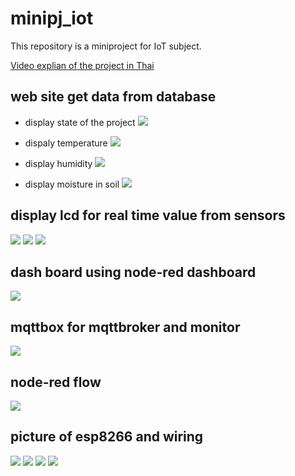 # minipj_iot
This repository is a miniproject for IoT subject.

[Video explian of the project in Thai](https://youtu.be/ysBi2S0aeLs)

## web site get data from database
- display state of the project
![](https://github.com/Rus1999/minipj_iot/blob/main/imgs/state-site.png)

- dispaly temperature
![](https://github.com/Rus1999/minipj_iot/blob/main/imgs/temp-site.png)

- display humidity
![](https://github.com/Rus1999/minipj_iot/blob/main/imgs/humid-site.png)

- display moisture in soil
![](https://github.com/Rus1999/minipj_iot/blob/main/imgs/moisture-site.png)

## display lcd for real time value from sensors
![](https://github.com/Rus1999/minipj_iot/blob/main/imgs/temp-humid-lcd.jpg)
![](https://github.com/Rus1999/minipj_iot/blob/main/imgs/mois-lcd.jpg)
![](https://github.com/Rus1999/minipj_iot/blob/main/imgs/state-lcd.jpg)

## dash board using node-red dashboard
![](https://github.com/Rus1999/minipj_iot/blob/main/imgs/node-red-dashboard.png)

## mqttbox for mqttbroker and monitor
![](https://github.com/Rus1999/minipj_iot/blob/main/imgs/mqttbox.png)

## node-red flow
![](https://github.com/Rus1999/minipj_iot/blob/main/imgs/node-red.png)

## picture of esp8266 and wiring
![](https://github.com/Rus1999/minipj_iot/blob/main/imgs/ledstate.jpg)
![](https://github.com/Rus1999/minipj_iot/blob/main/imgs/relay.jpg)
![](https://github.com/Rus1999/minipj_iot/blob/main/imgs/pj.jpg)
![](https://github.com/Rus1999/minipj_iot/blob/main/imgs/overview.jpg)

